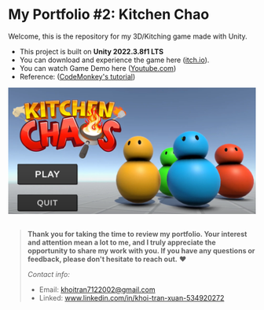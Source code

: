 # My Portfolio #2: Kitchen Chao

Welcome, this is the repository for my 3D/Kitching game made with Unity.

* This project is built on **Unity 2022.3.8f1 LTS**
* You can download and experience the game here ([itch.io](https://ktfox.itch.io/kitchenchaos)).
* You can watch Game Demo here ([Youtube.com](https://youtu.be/QM7WybwhPCI))
* Reference: ([CodeMonkey's tutorial](https://youtu.be/AmGSEH7QcDg?si=eIzBHeEnDlez2g11))

![Game Logo](/readmePictures/GameLogo.png)

##

> **Thank you for taking the time to review my portfolio. Your interest and attention mean a lot to me, and I truly appreciate the opportunity to share my work with you. If you have any questions or feedback, please don't hesitate to reach out.** ❤
> 
> *Contact info:*
> - Email: khoitran7122002@gmail.com
> - Linked: www.linkedin.com/in/khoi-tran-xuan-534920272
